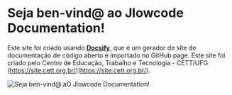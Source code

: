# Seja ben-vind@ ao Jlowcode Documentation!<!-- {docsify-ignore-all} -->

Este site foi criado usando [**Docsify**](https://docsify.js.org), que é um gerador de site de documentação de código aberto e importado no GitHub page. Este site foi criado pelo Centro de Educação, Trabalho e Tecnologia - CETT/UFG (https://site.cett.org.br/)(https://site.cett.org.br/).

![Seja ben-vind@ aO Jlowcode Documentation!](./images/indice.png)
